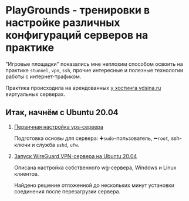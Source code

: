 # PlayGrounds - тренировки в настройке различных конфигураций серверов на практике

"Игровые площадки" показались мне неплохим способом освоить на практике `stunnel`, `vpn`, `ssh`, прочие интересные и полезные технологии работы с интернет-трафиком.

Практика происходила на арендованных [у хостинга vdsina.ru](https://vdsina.ru/?partner=yfr2sd6574) виртуальных серверах.

## Итак, начнём с Ubuntu 20.04

1. [Первичная настройка vps-сервера](https://github.com/mitmih/PlayGrounds/blob/master/VPS/01_ubuntu_20.04_server_-_first_steps.md)

    Подготовка основы для сервера: ➕`sudo`-пользователь, ➖`root`, ssh-ключи и служба `sshd`, `ufw`.

2. [Запуск WireGuard VPN-сервера на Ubuntu 20.04](https://github.com/mitmih/PlayGrounds/blob/master/VPS/02_wireguard_vpn_server.md)

    Описана настройка собственного wg-сервера, Windows и Linux клиентов.

    Найдено решение отложенной до нескольких минут установки соединения после перезагрузки сервера.